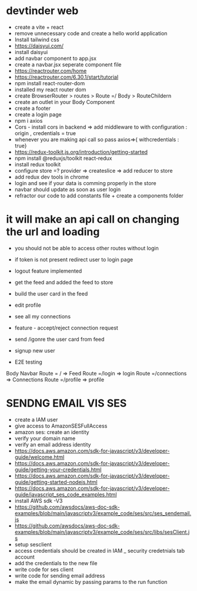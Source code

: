 # devtinder web

- create a vite + react
- remove unnecessary code and create a hello world application
- Install tailwind css
- https://daisyui.com/
- install daisyui
- add navbar component to app.jsx
- create a navbar.jsx seperate component file
- https://reactrouter.com/home
- https://reactrouter.com/6.30.1/start/tutorial
- npm install react-router-dom
- installed my react router dom
- create BrowserRouter > routes > Route =/ Body > RouteChildern
- create an outlet in your Body Component
- create a footer
- create a login page
- npm i axios
- Cors - install cors in backend => add middleware to with configuration : origin , credentials = true
- whenever you are making api call so pass axios=>{ withcredentials : true}
- https://redux-toolkit.js.org/introduction/getting-started
- npm install @reduxjs/toolkit react-redux
- install redux toolkit
- configure store =? provider => createslice => add reducer to store
- add redux dev tools in chrome 
- login and see if your data is comming properly in the store 
- navbar should update as soon as user login 
- refractor our code to add constants file + create a components folder 
# it will make an api call on changing the url and loading 
- you should not be  able to access other routes without login 
- if token is not present redirect user to login page 
- logout feature implemented 
- get the feed and added the feed to store 
- build the user card in the feed 
- edit profile 
- see all my connections 
- feature - accept/reject connection request 

- send /igonre  the user card from feed
- signup new user
- E2E testing 

Body
Navbar
Route = / => Feed
Route =/login => login
Route =/connections => Connections
Route =/profile => profile




# SENDNG EMAIL VIS SES

- create a IAM user 
- give access to AmazonSESFullAccess
- amazon ses: create an identity 
- verify your domain name 
- verify an email address identity
- https://docs.aws.amazon.com/sdk-for-javascript/v3/developer-guide/welcome.html
- https://docs.aws.amazon.com/sdk-for-javascript/v3/developer-guide/getting-your-credentials.html
- https://docs.aws.amazon.com/sdk-for-javascript/v3/developer-guide/getting-started-nodejs.html
- https://docs.aws.amazon.com/sdk-for-javascript/v3/developer-guide/javascript_ses_code_examples.html
- install AWS sdk  -V3
- https://github.com/awsdocs/aws-doc-sdk-examples/blob/main/javascriptv3/example_code/ses/src/ses_sendemail.js
- https://github.com/awsdocs/aws-doc-sdk-examples/blob/main/javascriptv3/example_code/ses/src/libs/sesClient.js
- setup sesclient
- access credentials should be created in IAM _ security credetnials tab account
- add the credentials to the new file 
- write code for ses client 
- write code for sending email address
- make the email dynamic by passing params to the run function 

